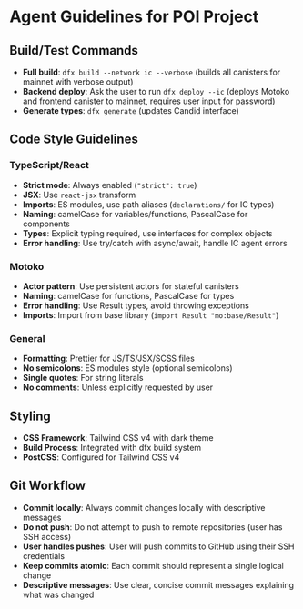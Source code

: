 # Agent Guidelines for POI Project

## Build/Test Commands
- **Full build**: `dfx build --network ic --verbose` (builds all canisters for mainnet with verbose output)
- **Backend deploy**: Ask the user to run `dfx deploy --ic` (deploys Motoko and frontend canister to mainnet, requires user input for password)
- **Generate types**: `dfx generate` (updates Candid interface)

## Code Style Guidelines

### TypeScript/React
- **Strict mode**: Always enabled (`"strict": true`)
- **JSX**: Use `react-jsx` transform
- **Imports**: ES modules, use path aliases (`declarations/` for IC types)
- **Naming**: camelCase for variables/functions, PascalCase for components
- **Types**: Explicit typing required, use interfaces for complex objects
- **Error handling**: Use try/catch with async/await, handle IC agent errors

### Motoko
- **Actor pattern**: Use persistent actors for stateful canisters
- **Naming**: camelCase for functions, PascalCase for types
- **Error handling**: Use Result types, avoid throwing exceptions
- **Imports**: Import from base library (`import Result "mo:base/Result"`)

### General
- **Formatting**: Prettier for JS/TS/JSX/SCSS files
- **No semicolons**: ES modules style (optional semicolons)
- **Single quotes**: For string literals
- **No comments**: Unless explicitly requested by user

## Styling
- **CSS Framework**: Tailwind CSS v4 with dark theme
- **Build Process**: Integrated with dfx build system
- **PostCSS**: Configured for Tailwind CSS v4

## Git Workflow
- **Commit locally**: Always commit changes locally with descriptive messages
- **Do not push**: Do not attempt to push to remote repositories (user has SSH access)
- **User handles pushes**: User will push commits to GitHub using their SSH credentials
- **Keep commits atomic**: Each commit should represent a single logical change
- **Descriptive messages**: Use clear, concise commit messages explaining what was changed
